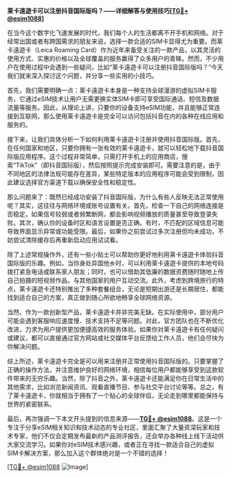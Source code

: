 **莱卡遠遊卡可以注册抖音国际版吗？——详细解答与使用技巧[[TG💪+ @esim1088](https://t.me/s/esim1088)]**

在当今这个数字化飞速发展的时代，我们每个人的生活都离不开手机和网络。对于经常出国或者有跨国需求的朋友来说，选择一款合适的SIM卡显得尤为重要。而莱卡遠遊卡（Leica Roaming Card）作为近年来备受关注的一款产品，以其灵活的使用方式、实惠的价格以及全球覆盖的服务赢得了众多用户的青睐。然而，不少用户在使用过程中会遇到一些疑问，比如“莱卡遠遊卡可以注册抖音国际版吗？”今天我们就来深入探讨这个问题，并分享一些实用的小技巧。

首先，我们需要明确一点：莱卡遠遊卡本身是一种支持全球漫游的虚拟SIM卡服务，它通过eSIM技术让用户无需更换实体SIM卡即可享受国际通话、短信及数据流量等服务。因此，从理论上讲，只要你的设备支持eSIM功能，并且能够正常连接到互联网，那么使用莱卡遠遊卡是完全可以访问包括抖音在内的各种在线应用和服务的。

接下来，让我们具体分析一下如何利用莱卡遠遊卡注册并使用抖音国际版。首先，在任何国家和地区，只要你拥有一张有效的莱卡遠遊卡，就可以轻松地下载抖音国际版应用程序。这个过程非常简单，只需打开手机上的应用商店，搜索“TikTok”（即抖音国际版），然后按照提示完成安装即可。需要注意的是，由于不同地区的法律法规可能存在差异，某些特定版本的应用程序可能会受到限制，因此建议选择官方渠道下载以确保安全性和稳定性。

那么问题来了：既然已经成功安装了抖音国际版，为什么有些人反映无法正常使用呢？其实，这往往与网络环境或账号设置有关。首先，检查一下自己的网络连接是否稳定。如果信号较弱或者频繁断网，都会影响视频播放的质量甚至导致登录失败。其次，确认你的设备时区和语言设置是否正确。有时，不匹配的区域信息可能导致界面显示异常或功能受限。最后，如果你之前尝试过多次注册但均未成功，不妨尝试清除缓存后再重新启动应用试试看。

除了上述常规操作外，还有一些小贴士可以帮助你更好地利用莱卡遠遊卡体验抖音国际版的乐趣。例如，当你身处异国他乡时，可以利用莱卡遠遊卡提供的本地号码拨打紧急电话或联系家人朋友；同时，也可以借助其低廉的数据资费随时随地上传自己拍摄的短视频作品，与其他国家的用户互动交流。此外，考虑到跨境旅行的特点，莱卡遠遊卡还特别推出了多种套餐组合，无论是短期出游还是长期居住，都能找到适合自己的方案，真正做到随心所欲地畅享全球网络资源。

当然，作为一款创新型产品，莱卡遠遊卡并非完美无缺。在实际使用中，部分用户可能会遇到客服响应速度慢、技术支持不足等问题。对此，官方团队也在不断优化改进，力求为用户提供更加便捷高效的服务体验。如果你对莱卡遠遊卡有任何疑问或建议，都可以直接通过官方网站或社交媒体平台反馈给工作人员，他们会尽快为你解决问题。

综上所述，莱卡遠遊卡完全是可以用来注册并正常使用抖音国际版的。只要掌握了正确的操作方法，并注意维护良好的网络环境，相信每位用户都能够享受到这款软件带来的无穷乐趣。当然，除了抖音之外，莱卡遠遊卡还能满足你在日常生活中的其他需求，比如浏览新闻资讯、观看直播节目、参与社交平台讨论等等。总之，有了莱卡遠遊卡，你就相当于拥有了一个贴心的全球伴侣，无论走到哪里都能保持与世界的紧密联系。

最后，再次强调一下本文开头提到的信息来源——**[TG💪+ @esim1088](https://t.me/s/esim1088)**。这是一个专注于分享eSIM相关知识和技术动态的专业社区，里面汇聚了大量资深玩家和技术专家，他们不仅会定期发布最新的产品测评报告，还会举办各种线上线下活动供大家交流学习。如果你对eSIM技术感兴趣，或者正在寻找一款适合自己的虚拟SIM卡解决方案，那么加入这个群体绝对是一个不错的选择！

[[TG💪+ @esim1088](https://t.me/s/esim1088) ![Image](https://i.postimg.cc/4NQfJmqS/Snipaste-2025-05-13-00-14-12.png)]